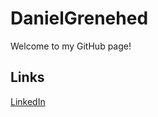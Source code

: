 # DanielGrenehed
Welcome to my GitHub page!


## Links
[LinkedIn](https://www.linkedin.com/in/daniel-grenehed/)